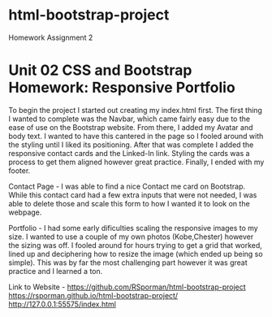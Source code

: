 # html-bootstrap-project
Homework Assignment 2
# Unit 02 CSS and Bootstrap Homework: Responsive Portfolio
To begin the project I started out creating my index.html first. The first thing I wanted to complete was the Navbar, which came fairly easy due to the ease of use on the Bootstrap website. From there, I added my Avatar and body text. I wanted to have this cantered in the page so I fooled around with the styling until I liked its positioning. After that was complete I added the responsive contact cards and the Linked-In link. Styling the cards was a process to get them aligned however great practice. Finally, I ended with my footer.

Contact Page - I was able to find a nice Contact me card on Bootstrap. While this contact card had a few extra inputs that were not needed, I was able to delete those and scale this form to how I wanted it to look on the webpage. 

Portfolio - I had some early dificulties scaling the responsive images to my size. I wanted to use a couple of my own photos (Kobe,Chester) however the sizing was off. I fooled around for hours trying to get a grid that worked, lined up and deciphering how to resize the image (which ended up being so simple). This was by far the most challenging part however it was great practice and I learned a ton. 

Link to Website -
https://github.com/RSporman/html-bootstrap-project
https://rsporman.github.io/html-bootstrap-project/
http://127.0.0.1:55575/index.html